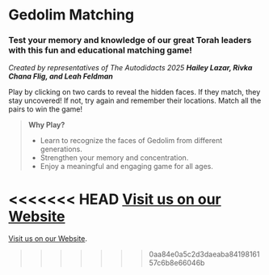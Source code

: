 <!-- Gedolim Matching Game
Hailey Lazar, Rivka Flig, Leah Feldman
3/24/2025 -->

# Gedolim Matching
### Test your memory and knowledge of our great Torah leaders with this fun and educational matching game!

*Created by representatives of The Autodidacts 2025*
***Hailey Lazar, Rivka Chana Flig, and Leah Feldman***

Play by clicking on two cards to reveal the hidden faces.
If they match, they stay uncovered!
If not, try again and remember their locations.
Match all the pairs to win the game!

>**Why Play?**
>* Learn to recognize the faces of Gedolim from different generations.
>* Strengthen your memory and concentration.
>* Enjoy a meaningful and engaging game for all ages.

<<<<<<< HEAD
<a href="https://rivkaflig.github.io/matching/" target="_blank">Visit us on our Website</a>
=======
[Visit us on our Website](https://rivkaflig.github.io/matching/).
>>>>>>> 0aa84e0a5c2d3daeaba8419816157c6b8e66046b
